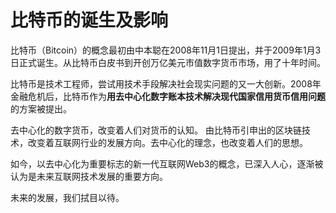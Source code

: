 # 比特币的诞生及影响

比特币（Bitcoin）的概念最初由中本聪在2008年11月1日提出，并于2009年1月3日正式诞生。从比特币白皮书到开创万亿美元市值数字货币市场，用了十年时间。

比特币是技术工程师，尝试用技术手段解决社会现实问题的又一大创新。2008年金融危机后，比特币作为**用去中心化数字账本技术解决现代国家信用货币信用问题**的方案被提出。

去中心化的数字货币，改变着人们对货币的认知。 由比特币引申出的区块链技术，改变着互联网行业的发展方向。去中心化的理念，也改变着人们的思想。

如今，以去中心化为重要标志的新一代互联网Web3的概念，已深入人心，逐渐被认为是未来互联网技术发展的重要方向。

未来的发展，我们拭目以待。
